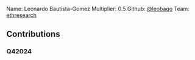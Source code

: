 Name: Leonardo Bautista-Gomez
Multiplier: 0.5
Github: [@leobago](https://github.com/leobago)
Team: [ethresearch](https://ethresear.ch/u/leobago/)

## Contributions
### Q42024
